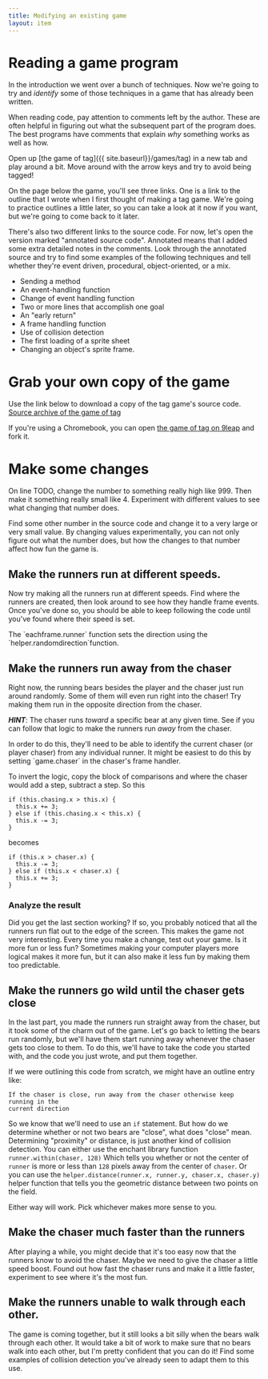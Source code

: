 ```yaml
---
title: Modifying an existing game
layout: item
---
```


# Reading a game program

In the introduction we went over a bunch of techniques.
Now we're going to try and *identify* some of those techniques in a game that has already been written.

When reading code, pay attention to comments left by the author.
 These are often helpful in figuring out what the subsequent part of the program does.
The best programs have comments that explain *why* something works as well as how.

Open up [the game of tag]({{ site.baseurl}}/games/tag) in a new tab and play
around a bit. Move around with the arrow keys and try to avoid being tagged!

On the page below the game, you'll see three links. One is a link to the
outline that I wrote when I first thought of making a tag game. We're going to
practice outlines a little later, so you can take a look at it now if you want,
but we're going to come back to it later.

There's also two different links to the source code. For now, let's open the
version marked "annotated source code". Annotated means that I added some
extra detailed notes in the comments. Look through the annotated source and
try to find some examples of the following techniques and tell whether they're
event driven, procedural, object-oriented, or a mix.

* Sending a method
* An event-handling function
* Change of event handling function
* Two or more lines that accomplish one goal
* An "early return"
* A frame handling function
* Use of collision detection
* The first loading of a sprite sheet
* Changing an object's sprite frame.

# Grab your own copy of the game

Use the link below to download a copy of the tag game's source code.  
[Source archive of the game of tag](TODO)

If you're using a Chromebook, you can open [the game of tag on 9leap](TODO) and
fork it.

# Make some changes

On line TODO, change the number to something really high like 999. Then make
it something really small like 4. Experiment with different values to see what
changing that number does.

Find some other number in the source code and change it to a very large or very
small value. By changing values experimentally, you can not only figure out what
the number does, but how the changes to that number affect how fun the game is.

## Make the runners run at different speeds.

Now try making all the runners run at different speeds. Find where the
runners are created, then look around to see how they handle frame events.
Once you've done so, you should be able to keep following the code until
you've found where their speed is set.

<div class="mentor">
The `eachframe.runner` function sets the direction using the
`helper.randomdirection`function.
</div>

## Make the runners run away from the chaser

Right now, the running bears besides the player and the chaser just run
around randomly. Some of them will even run right into the chaser! Try making
them run in the opposite direction from the chaser.

***HINT***: The chaser runs *toward* a specific bear at any given time. See if
you can follow that logic to make the runners run *away* from the chaser.

<div class="mentor">
In order to do this, they'll need to be able to identify the current chaser (or
player chaser) from any individual runner. It might be easiest to do this by
setting `game.chaser` in the chaser's frame handler.

To invert the logic, copy the block of comparisons and where the chaser would
add a step, subtract a step. So this

~~~
if (this.chasing.x > this.x) {
  this.x += 3;
} else if (this.chasing.x < this.x) {
  this.x -= 3;
}
~~~

becomes

~~~
if (this.x > chaser.x) {
  this.x -= 3;
} else if (this.x < chaser.x) {
  this.x += 3;
}
~~~
</div>

### Analyze the result

Did you get the last section working? If so, you probably noticed that all the
runners run flat out to the edge of the screen. This makes the game not very
interesting. Every time you make a change, test out your game. Is it more fun
or less fun? Sometimes making your computer players more logical makes it
more fun, but it can also make it less fun by making them too predictable.

## Make the runners go wild until the chaser gets close

In the last part, you made the runners run straight away from the chaser, but
it took some of the charm out of the game. Let's go back to letting the bears
run randomly, but we'll have them start running away whenever the chaser
gets too close to them. To do this, we'll have to take the code you started
with, and the code you just wrote, and put them together.

If we were outlining this code from scratch, we might have an outline entry
like:

~~~
If the chaser is close, run away from the chaser otherwise keep running in the
current direction
~~~

So we know that we'll need to use an `if` statement. But how do we determine
whether or not two bears are "close", what does "close" mean. Determining
"proximity" or distance, is just another kind of collision detection. You can
either use the enchant library function
`runner.within(chaser, 128)`
Which tells you whether or not the center of `runner` is more or less than
`128` pixels away from the center of `chaser`. Or you can use the
`helper.distance(runner.x, runner.y, chaser.x, chaser.y)` helper function that
tells you the geometric distance between two points on the field.

Either way will work. Pick whichever makes more sense to you.

## Make the chaser much faster than the runners

After playing a while, you might decide that it's too easy now that the runners
know to avoid the chaser. Maybe we need to give the chaser a little speed boost.
Found out how fast the chaser runs and make it a little faster, experiment
to see where it's the most fun.

## Make the runners unable to walk through each other.

The game is coming together, but it still looks a bit silly when the bears walk
through each other. It would take a bit of work to make sure that no bears
walk into each other, but I'm pretty confident that you can do it! Find some
examples of collision detection you've already seen to adapt them to this
use.

